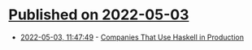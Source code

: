 # [Published on 2022-05-03](index.md)

* [2022-05-03, 11:47:49](https://news.ycombinator.com/item?id=31247149) - [Companies That Use Haskell in Production](https://serokell.io/blog/top-software-written-in-haskell)
